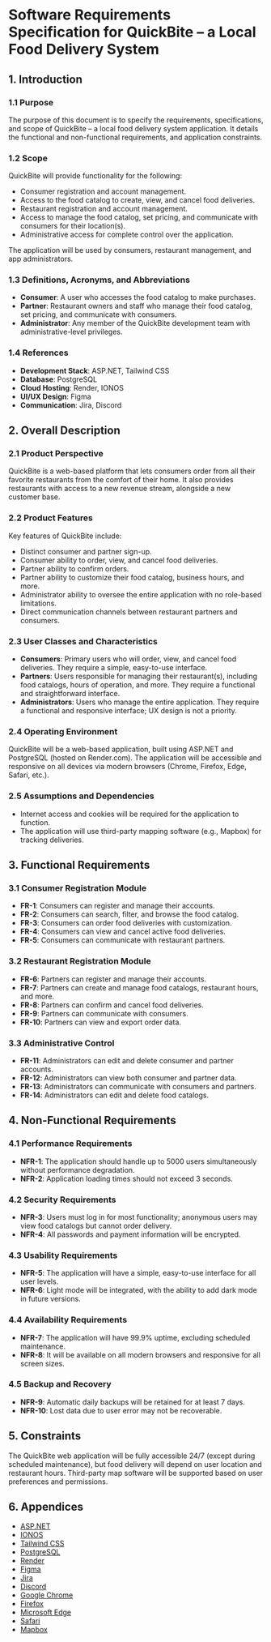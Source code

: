 # Software Requirements Specification for QuickBite – a Local Food Delivery System

## 1. Introduction

### 1.1 Purpose
The purpose of this document is to specify the requirements, specifications, and scope of QuickBite – a local food delivery system application. It details the functional and non-functional requirements, and application constraints.

### 1.2 Scope
QuickBite will provide functionality for the following:

- Consumer registration and account management.
- Access to the food catalog to create, view, and cancel food deliveries.
- Restaurant registration and account management.
- Access to manage the food catalog, set pricing, and communicate with consumers for their location(s).
- Administrative access for complete control over the application.

The application will be used by consumers, restaurant management, and app administrators.

### 1.3 Definitions, Acronyms, and Abbreviations
- **Consumer**: A user who accesses the food catalog to make purchases.
- **Partner**: Restaurant owners and staff who manage their food catalog, set pricing, and communicate with consumers.
- **Administrator**: Any member of the QuickBite development team with administrative-level privileges.

### 1.4 References
- **Development Stack**: ASP.NET, Tailwind CSS
- **Database**: PostgreSQL
- **Cloud Hosting**: Render, IONOS
- **UI/UX Design**: Figma
- **Communication**: Jira, Discord

## 2. Overall Description

### 2.1 Product Perspective
QuickBite is a web-based platform that lets consumers order from all their favorite restaurants from the comfort of their home. It also provides restaurants with access to a new revenue stream, alongside a new customer base.

### 2.2 Product Features
Key features of QuickBite include:
- Distinct consumer and partner sign-up.
- Consumer ability to order, view, and cancel food deliveries.
- Partner ability to confirm orders.
- Partner ability to customize their food catalog, business hours, and more.
- Administrator ability to oversee the entire application with no role-based limitations.
- Direct communication channels between restaurant partners and consumers.

### 2.3 User Classes and Characteristics
- **Consumers**: Primary users who will order, view, and cancel food deliveries. They require a simple, easy-to-use interface.
- **Partners**: Users responsible for managing their restaurant(s), including food catalogs, hours of operation, and more. They require a functional and straightforward interface.
- **Administrators**: Users who manage the entire application. They require a functional and responsive interface; UX design is not a priority.

### 2.4 Operating Environment
QuickBite will be a web-based application, built using ASP.NET and PostgreSQL (hosted on Render.com). The application will be accessible and responsive on all devices via modern browsers (Chrome, Firefox, Edge, Safari, etc.).

### 2.5 Assumptions and Dependencies
- Internet access and cookies will be required for the application to function.
- The application will use third-party mapping software (e.g., Mapbox) for tracking deliveries.

## 3. Functional Requirements

### 3.1 Consumer Registration Module
- **FR-1**: Consumers can register and manage their accounts.
- **FR-2**: Consumers can search, filter, and browse the food catalog.
- **FR-3**: Consumers can order food deliveries with customization.
- **FR-4**: Consumers can view and cancel active food deliveries.
- **FR-5**: Consumers can communicate with restaurant partners.

### 3.2 Restaurant Registration Module
- **FR-6**: Partners can register and manage their accounts.
- **FR-7**: Partners can create and manage food catalogs, restaurant hours, and more.
- **FR-8**: Partners can confirm and cancel food deliveries.
- **FR-9**: Partners can communicate with consumers.
- **FR-10**: Partners can view and export order data.

### 3.3 Administrative Control
- **FR-11**: Administrators can edit and delete consumer and partner accounts.
- **FR-12**: Administrators can view both consumer and partner data.
- **FR-13**: Administrators can communicate with consumers and partners.
- **FR-14**: Administrators can edit and delete food catalogs.

## 4. Non-Functional Requirements

### 4.1 Performance Requirements
- **NFR-1**: The application should handle up to 5000 users simultaneously without performance degradation.
- **NFR-2**: Application loading times should not exceed 3 seconds.

### 4.2 Security Requirements
- **NFR-3**: Users must log in for most functionality; anonymous users may view food catalogs but cannot order delivery.
- **NFR-4**: All passwords and payment information will be encrypted.

### 4.3 Usability Requirements
- **NFR-5**: The application will have a simple, easy-to-use interface for all user levels.
- **NFR-6**: Light mode will be integrated, with the ability to add dark mode in future versions.

### 4.4 Availability Requirements
- **NFR-7**: The application will have 99.9% uptime, excluding scheduled maintenance.
- **NFR-8**: It will be available on all modern browsers and responsive for all screen sizes.

### 4.5 Backup and Recovery
- **NFR-9**: Automatic daily backups will be retained for at least 7 days.
- **NFR-10**: Lost data due to user error may not be recoverable.

## 5. Constraints
The QuickBite web application will be fully accessible 24/7 (except during scheduled maintenance), but food delivery will depend on user location and restaurant hours. Third-party map software will be supported based on user preferences and permissions.

## 6. Appendices
- [ASP.NET](https://dotnet.microsoft.com/en-us/apps/aspnet)
- [IONOS](https://www.ionos.com/)
- [Tailwind CSS](https://tailwindcss.com/)
- [PostgreSQL](https://www.postgresql.org/)
- [Render](https://render.com/)
- [Figma](https://www.figma.com/)
- [Jira](https://www.atlassian.com/software/jira)
- [Discord](https://discord.com/)
- [Google Chrome](https://www.google.com/chrome/)
- [Firefox](https://www.mozilla.org/firefox/)
- [Microsoft Edge](https://www.microsoft.com/edge)
- [Safari](https://www.apple.com/safari/)
- [Mapbox](https://www.mapbox.com/)
